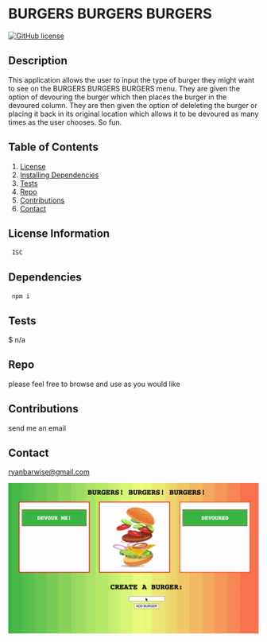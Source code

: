 # BURGERS BURGERS BURGERS
  
  [![GitHub license](https://img.shields.io/github/last-commit/ryanbarwise/employee-tracker)](https://github.com/ryanbarwise/burger)
   


  ## Description
 This application allows the user to input the type of burger they might want to see on the BURGERS BURGERS BURGERS menu.  They are given the option of devouring the burger which then places the burger in the devoured column.  They are then given the option of deleleting the burger or placing it back in its original location which allows it to be devoured as many times as the user chooses.  So fun. 

  ## Table of Contents
  1. [License](#license)
  2. [Installing Dependencies](#dependencies)
  3. [Tests](#tests)
  3. [Repo](#repo)
  4. [Contributions](#contributions)
  5. [Contact](#contact)

  <a name = "license"></a>
  ## License Information
     ISC

  <a name = "dependencies"></a>
  ## Dependencies
     npm i

  <a name = "tests"></a>
  ## Tests
   $ n/a

  <a name = "repo"></a>
  ## Repo
  please feel free to browse and use as you would like

  <a name = "contributions"></a>
  ## Contributions 
   send me an email

  <a name = "contact"></a>
  ## Contact
  <ryanbarwise@gmail.com>

   ![](burger.gif)
  